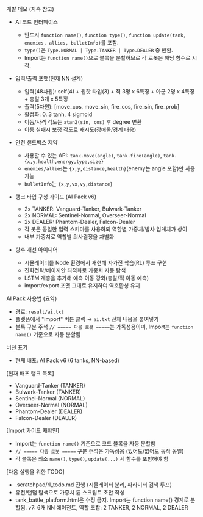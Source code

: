 개발 메모 (지속 참고)

- AI 코드 인터페이스
  - 반드시 `function name()`, `function type()`, `function update(tank, enemies, allies, bulletInfo)`를 포함.
  - `type()`은 `Type.NORMAL | Type.TANKER | Type.DEALER` 중 반환.
  - Import는 `function name()`으로 블록을 분할하므로 각 로봇은 해당 함수로 시작.

- 입력/출력 포맷(현재 NN 설계)
  - 입력(48차원): self(4) + 원핫 타입(3) + 적 3명 x 6특징 + 아군 2명 x 4특징 + 총알 3개 x 5특징
  - 출력(5차원): [move_cos, move_sin, fire_cos, fire_sin, fire_prob]
  - 활성화: 0..3 tanh, 4 sigmoid
  - 이동/사격 각도는 `atan2(sin, cos)` 후 degree 변환
  - 이동 실패시 보정 각도로 재시도(장애물/경계 대응)

- 안전 샌드박스 제약
  - 사용할 수 있는 API: `tank.move(angle)`, `tank.fire(angle)`, `tank.{x,y,health,energy,type,size}`
  - `enemies/allies`는 `{x,y,distance,health}`(enemy는 angle 포함)만 사용 가능
  - `bulletInfo`는 `{x,y,vx,vy,distance}`

- 탱크 타입 구성 가이드 (AI Pack v6)
  - 2x TANKER: Vanguard-Tanker, Bulwark-Tanker
  - 2x NORMAL: Sentinel-Normal, Overseer-Normal
  - 2x DEALER: Phantom-Dealer, Falcon-Dealer
  - 각 봇은 동일한 입력 스키마를 사용하되 역할별 가중치/발사 임계치가 상이
  - 내부 가중치로 역할별 의사결정을 차별화

- 향후 개선 아이디어
  - 시뮬레이터를 Node 환경에서 재현해 자가전 학습(RL) 루프 구현
  - 진화전략/베이지안 최적화로 가중치 자동 탐색
  - LSTM 계층을 추가해 예측 이동 강화(총알/적 이동 예측)
  - import/export 포맷 그대로 유지하여 역호환성 유지

AI Pack 사용법 (요약)
- 경로: `result/ai.txt`
- 플랫폼에서 "Import" 버튼 클릭 → `ai.txt` 전체 내용을 붙여넣기
- 블록 구분 주석 `// ===== 다음 로봇 =====`는 가독성용이며, Import는 `function name()` 기준으로 자동 분할됨

버전 표기
- 현재 배포: AI Pack v6 (6 tanks, NN-based)

[현재 배포 탱크 목록]
- Vanguard-Tanker (TANKER)
- Bulwark-Tanker (TANKER)
- Sentinel-Normal (NORMAL)
- Overseer-Normal (NORMAL)
- Phantom-Dealer (DEALER)
- Falcon-Dealer (DEALER)

[Import 가이드 재확인]
- Import는 `function name()` 기준으로 코드 블록을 자동 분할함
- `// ===== 다음 로봇 =====` 구분 주석은 가독성용 (있어도/없어도 동작 동일)
- 각 블록은 최소 `name()`, `type()`, `update(...)` 세 함수를 포함해야 함

[다음 실행을 위한 TODO]
- .scratchpad/rl_todo.md 진행 (시뮬레이터 분리, 파라미터 검색 루프)
- 유전/랜덤 탐색으로 가중치 튠 스크립트 초안 작성
- tank_battle_platform.html은 수정 금지. Import는 function name() 경계로 분할됨.
v7: 6개 NN 에이전트, 역할 조합: 2 TANKER, 2 NORMAL, 2 DEALER
